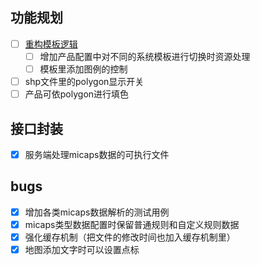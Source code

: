 ## 功能规划
- [ ] [重构模板逻辑](./issues/template.md)
	- [ ] 增加产品配置中对不同的系统模板进行切换时资源处理
	- [ ] 模板里添加图例的控制
- [ ] shp文件里的polygon显示开关
- [ ] 产品可依polygon进行填色

## 接口封装
- [x] 服务端处理micaps数据的可执行文件

## bugs
- [x] 增加各类micaps数据解析的测试用例
- [x] micaps类型数据配置时保留普通规则和自定义规则数据
- [x] 强化缓存机制（把文件的修改时间也加入缓存机制里）
- [x] 地图添加文字时可以设置点标
